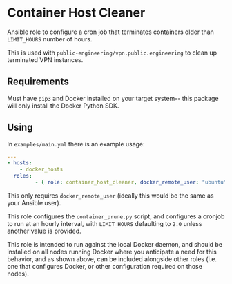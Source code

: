 # Container Host Cleaner

Ansible role to configure a cron job that terminates containers older than `LIMIT_HOURS` number of hours.

This is used with `public-engineering/vpn.public.engineering` to clean up terminated VPN instances.

## Requirements

Must have `pip3` and Docker installed on your target system-- this package will only install the Docker Python SDK.

## Using

In `examples/main.yml` there is an example usage:

```yaml
---
- hosts:
    - docker_hosts
  roles:
         - { role: container_host_cleaner, docker_remote_user: "ubuntu" }
```

This only requires `docker_remote_user` (ideally this would be the same as your Ansible user).

This role configures the `container_prune.py` script, and configures a cronjob to run at an hourly interval, with `LIMIT_HOURS` defaulting to `2.0` unless another value is provided.

This role is intended to run against the local Docker daemon, and should be installed on all nodes running Docker where you anticipate a need for this behavior, and as shown above, can be included alongside other roles (i.e. one that configures Docker, or other configuration required on those nodes).

